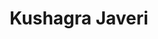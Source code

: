---
title: "Kushagra Javeri"
role: "Co-Director of Projects"
index: 8
year: "2023"
status: current_executive
# image: /images/people/angela_chelvan.jpg
degree:
email:
linkedin-url:
---
